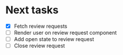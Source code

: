 # Next tasks
- [x] Fetch review requests
- [ ] Render user on review request component
- [ ] Add open state to review request
- [ ] Close review request
